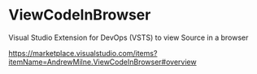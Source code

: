 # ViewCodeInBrowser
Visual Studio Extension for DevOps (VSTS) to view Source in a browser

https://marketplace.visualstudio.com/items?itemName=AndrewMilne.ViewCodeInBrowser#overview
